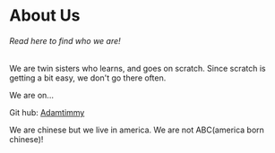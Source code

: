 
<html>
  <body>




    
<h1>About Us</h1>
<h6> Read here to find who we are! </h6>
    </head>
  <body> <p>We are twin sisters who learns, and goes on scratch. Since scratch is getting a bit easy, we don't go there often.</p>
  
  <p>We are on...</p>
  Git hub: <a href= "https://github.com/Adamtimmy">Adamtimmy</a>
     

  <p> We are chinese but we live in america. We are not ABC(america born chinese)!</p>

 


</body>
</html>



